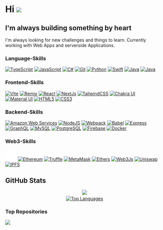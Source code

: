 # Hi ![](https://user-images.githubusercontent.com/18350557/176309783-0785949b-9127-417c-8b55-ab5a4333674e.gif)

## I'm always building something by heart

I'm always looking for new challenges and things to learn. Currently working with Web Apps and serverside Applications.

### Language-Skills

<p align="left">
  <a href="https://www.typescriptlang.org/" target="_blank" rel="noreferrer"
    ><img
      src="https://raw.githubusercontent.com/danielcranney/readme-generator/main/public/icons/skills/typescript-colored.svg"
      alt="TypeScript"
      width="36"
      height="36"
  /></a>
  <a
    href="https://developer.mozilla.org/en-US/docs/Web/JavaScript"
    target="_blank"
    rel="noreferrer"
    ><img
      src="https://raw.githubusercontent.com/danielcranney/readme-generator/main/public/icons/skills/javascript-colored.svg"
      alt="JavaScript"
      width="36"
      height="36"
  /></a>
  <a
    href="https://docs.microsoft.com/en-us/dotnet/csharp/"
    target="_blank"
    rel="noreferrer"
    ><img
      src="https://raw.githubusercontent.com/danielcranney/readme-generator/main/public/icons/skills/csharp-colored.svg"
      alt="C#"
      width="36"
      height="36"
  /></a>
  <a href="https://git-scm.com/" target="_blank" rel="noreferrer"
    ><img
      src="https://raw.githubusercontent.com/danielcranney/readme-generator/main/public/icons/skills/git-colored.svg"
      alt="Git"
      width="36"
      height="36"
  /></a>
  <a href="https://www.python.org/" target="_blank" rel="noreferrer"
    ><img
      src="https://raw.githubusercontent.com/danielcranney/readme-generator/main/public/icons/skills/python-colored.svg"
      alt="Python"
      width="36"
      height="36"
  /></a>
  <a href="https://developer.apple.com/swift/" target="_blank" rel="noreferrer"
    ><img
      src="https://raw.githubusercontent.com/danielcranney/readme-generator/main/public/icons/skills/swift-colored.svg"
      alt="Swift"
      width="36"
      height="36"
  /></a>
  <a href="https://java.com" target="_blank" rel="noreferrer"
    ><img
      src="https://cdn.jsdelivr.net/gh/devicons/devicon/icons/java/java-original.svg"
      alt="Java"
      width="36"
      height="36"
  /></a>
  <a href="https://rubyonrails.org" target="_blank" rel="noreferrer"
    ><img
      src="https://cdn.jsdelivr.net/gh/devicons/devicon/icons/ruby/ruby-plain.svg"
      alt="Java"
      width="36"
      height="36"
  /></a>
</p>

### Frontend-Skills

<p align="left">
  <a href="https://vitejs.dev/" target="_blank" rel="noreferrer"
    ><img
      src="https://raw.githubusercontent.com/danielcranney/readme-generator/main/public/icons/skills/vite-colored.svg"
      alt="Vite"
      width="36"
      height="36"
  /></a>
  <a href="https://remix.run/" target="_blank" rel="noreferrer"
    ><img
      src="https://raw.githubusercontent.com/danielcranney/readme-generator/main/public/icons/skills/remix-colored-dark.svg"
      alt="Remix"
      width="36"
      height="36"
  /></a>
  <a href="https://reactjs.org/" target="_blank" rel="noreferrer"
    ><img
      src="https://raw.githubusercontent.com/danielcranney/readme-generator/main/public/icons/skills/react-colored.svg"
      alt="React"
      width="36"
      height="36"
  /></a>
  <a href="https://nextjs.org/docs" target="_blank" rel="noreferrer"
    ><img
      src="https://raw.githubusercontent.com/danielcranney/readme-generator/main/public/icons/skills/nextjs-colored-dark.svg"
      alt="NextJs"
      width="36"
      height="36"
  /></a>
  <a href="https://tailwindcss.com/" target="_blank" rel="noreferrer"
    ><img
      src="https://raw.githubusercontent.com/danielcranney/readme-generator/main/public/icons/skills/tailwindcss-colored.svg"
      alt="TailwindCSS"
      width="36"
      height="36"
  /></a>
  <a href="https://chakra-ui.com/" target="_blank" rel="noreferrer"
    ><img
      src="https://raw.githubusercontent.com/danielcranney/readme-generator/main/public/icons/skills/chakra-colored.svg"
      alt="Chakra UI"
      width="36"
      height="36"
  /></a>
  <a href="https://mui.com/" target="_blank" rel="noreferrer"
    ><img
      src="https://raw.githubusercontent.com/danielcranney/readme-generator/main/public/icons/skills/materialui-colored.svg"
      alt="Material UI"
      width="36"
      height="36"
  /></a>
  <a
    href="https://developer.mozilla.org/en-US/docs/Glossary/HTML5"
    target="_blank"
    rel="noreferrer"
    ><img
      src="https://raw.githubusercontent.com/danielcranney/readme-generator/main/public/icons/skills/html5-colored.svg"
      alt="HTML5"
      width="36"
      height="36"
  /></a>
    <a href="https://www.w3.org/TR/CSS/#css" target="_blank" rel="noreferrer"
    ><img
      src="https://raw.githubusercontent.com/danielcranney/readme-generator/main/public/icons/skills/css3-colored.svg"
      alt="CSS3"
      width="36"
      height="36"
  /></a>
</p>

### Backend-Skills

<p align="left">
  <a href="https://aws.amazon.com" target="_blank" rel="noreferrer"
    ><img
      src="https://raw.githubusercontent.com/danielcranney/readme-generator/main/public/icons/skills/aws-colored-dark.svg"
      alt="Amazon Web Services"
      width="36"
      height="36"
  /></a>
  <a href="https://nodejs.org/en/" target="_blank" rel="noreferrer"
    ><img
      src="https://raw.githubusercontent.com/danielcranney/readme-generator/main/public/icons/skills/nodejs-colored.svg"
      alt="NodeJS"
      width="36"
      height="36"
  /></a>
  <a href="https://webpack.js.org/" target="_blank" rel="noreferrer"
    ><img
      src="https://raw.githubusercontent.com/danielcranney/readme-generator/main/public/icons/skills/webpack-colored.svg"
      alt="Webpack"
      width="36"
      height="36"
  /></a>
  <a href="https://babeljs.io/" target="_blank" rel="noreferrer"
    ><img
      src="https://raw.githubusercontent.com/danielcranney/readme-generator/main/public/icons/skills/babel-colored-dark.svg"
      alt="Babel"
      width="36"
      height="36"
  /></a>
  <a href="https://expressjs.com/" target="_blank" rel="noreferrer"
    ><img
      src="https://raw.githubusercontent.com/danielcranney/readme-generator/main/public/icons/skills/express-colored-dark.svg"
      alt="Express"
      width="36"
      height="36"
  /></a>
  <a href="https://graphql.org/" target="_blank" rel="noreferrer"
    ><img
      src="https://raw.githubusercontent.com/danielcranney/readme-generator/main/public/icons/skills/graphql-colored.svg"
      alt="GraphQL"
      width="36"
      height="36"
  /></a>
  <a href="https://www.mysql.com/" target="_blank" rel="noreferrer"
    ><img
      src="https://raw.githubusercontent.com/danielcranney/readme-generator/main/public/icons/skills/mysql-colored.svg"
      alt="MySQL"
      width="36"
      height="36"
  /></a>
  <a href="https://www.postgresql.org/" target="_blank" rel="noreferrer"
    ><img
      src="https://raw.githubusercontent.com/danielcranney/readme-generator/main/public/icons/skills/postgresql-colored.svg"
      alt="PostgreSQL"
      width="36"
      height="36"
  /></a>
  <a href="https://firebase.google.com/" target="_blank" rel="noreferrer"
    ><img
      src="https://raw.githubusercontent.com/danielcranney/readme-generator/main/public/icons/skills/firebase-colored.svg"
      alt="Firebase"
      width="36"
      height="36"
  /></a>
  <a href="https://www.docker.com/" target="_blank" rel="noreferrer"
    ><img
      src="https://raw.githubusercontent.com/danielcranney/readme-generator/main/public/icons/skills/docker-colored.svg"
      alt="Docker"
      width="36"
      height="36"
  /></a>
</p>

### Web3-Skills

<p align="left">
  <a href="https://docs.soliditylang.org/en" target="_blank" rel="noreferrer"
    ><img
      src="./images/solidity.svg"
      alt="Solidity"
      width="36"
      height="36"
      style="fill:white"
  /></a>
  <a href="https://ethereum.org/en/" target="_blank" rel="noreferrer"
    ><img
      src="https://raw.githubusercontent.com/danielcranney/readme-generator/main/public/icons/skills/ethereum-colored.svg"
      alt="Ethereum"
      width="36"
      height="36"
  /></a>
  <a href="https://trufflesuite.com" target="_blank" rel="noreferrer"
    ><img
      src="https://raw.githubusercontent.com/danielcranney/readme-generator/main/public/icons/skills/truffle-colored.svg"
      alt="Truffle"
      width="36"
      height="36"
  /></a>
  <a href="https://metamask.io/" target="_blank" rel="noreferrer"
    ><img
      src="https://raw.githubusercontent.com/danielcranney/readme-generator/main/public/icons/skills/metamask-colored.svg"
      alt="MetaMask"
      width="36"
      height="36"
  /></a>
  <a href="https://ethers.io" target="_blank" rel="noreferrer"
    ><img
      src="https://raw.githubusercontent.com/danielcranney/readme-generator/main/public/icons/skills/ethers-colored.svg"
      alt="Ethers"
      width="36"
      height="36"
  /></a>
  <a
    href="https://web3js.readthedocs.io/en/v1.7.1/#"
    target="_blank"
    rel="noreferrer"
    ><img
      src="https://raw.githubusercontent.com/danielcranney/readme-generator/main/public/icons/skills/web3js-colored.svg"
      alt="Web3Js"
      width="36"
      height="36"
  /></a>
  <a href="https://uniswap.org/" target="_blank" rel="noreferrer"
    ><img
      src="https://raw.githubusercontent.com/danielcranney/readme-generator/main/public/icons/skills/uniswap-colored.svg"
      alt="Uniswap"
      width="36"
      height="36"
  /></a>
  <a href="https://ipfs.io/" target="_blank" rel="noreferrer"
    ><img
      src="https://raw.githubusercontent.com/danielcranney/readme-generator/main/public/icons/skills/ipfs-colored-dark.svg"
      alt="IPFS"
      width="36"
      height="36"
  /></a>
</p>

## GitHub Stats

<div align="center">
<a href="http://www.github.com/Moicky"><img src="https://github-readme-streak-stats.herokuapp.com/?user=Moicky&theme=tokyonight&hide_border=true" /></a>
</div>
<div align="center">
<a href="https://github.com/Moicky" align="left"><img src="https://github-readme-stats.vercel.app/api/top-langs/?username=Moicky&langs_count=10&theme=tokyonight&hide_border=true&locale=en&custom_title=Top%20%Languages" alt="Top Languages" /></a>
</div>

### Top Repositories

<div width="100%" align="center"><a href="https://github.com/Moicky/dynamodb" align="left"><img align="left" width="45%" src="https://github-readme-stats.vercel.app/api/pin/?username=Moicky&repo=dynamodb&theme=tokyonight&hide_border=true&locale=en" /></a></div><br /><br /><br /><br /><br /><br /><br />
